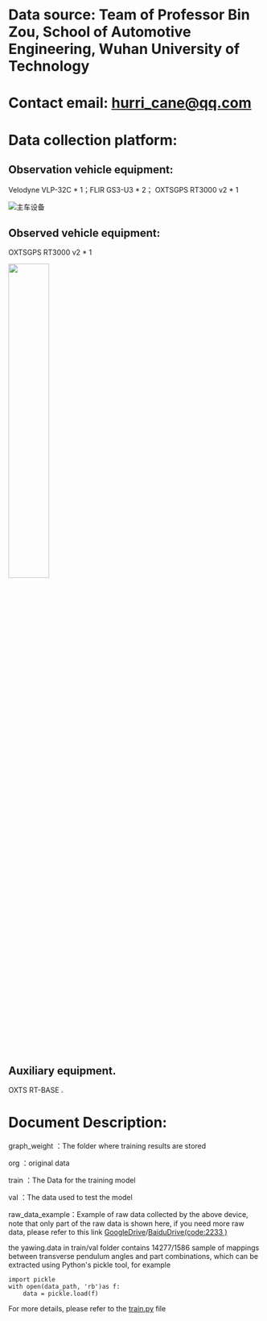 # Data source: Team of Professor Bin Zou, School of Automotive Engineering, Wuhan University of Technology

# Contact email: hurri_cane@qq.com

# Data collection platform:

## Observation vehicle equipment:

Velodyne VLP-32C * 1；FLIR GS3-U3 * 2； OXTSGPS RT3000 v2 * 1

![主车设备](https://user-images.githubusercontent.com/32425429/147375598-b4ce75c6-3ca4-4fd2-8561-a21f986e60bd.jpg)

## Observed vehicle equipment:

OXTSGPS RT3000 v2 * 1

<img src=https://user-images.githubusercontent.com/32425429/147375599-c931208e-eb87-4409-8be6-526958c958a5.jpg width=40% />


## Auxiliary equipment.

OXTS RT-BASE
<img src="https://user-images.githubusercontent.com/32425429/147375600-a8db0d54-5012-4fe7-8f54-4016613625ef.png" style="zoom:25%;" />



# Document Description:

graph_weight ：The folder where training results are stored

org ：original data

train ：The Data for the training model

val ：The data used to test the model

raw_data_example：Example of raw data collected by the above device, note that only part of the raw data is shown here, if you need more raw data, please refer to this link [GoogleDrive](https://drive.google.com/drive/folders/17uoB-aNu3g1SA42K_FgYyvCALzejKvUE)/[BaiduDrive(code:2233 )](https://pan.baidu.com/s/1oBU9uWupAsT147W8kIJyEA?pwd=2233 )

the yawing.data in train/val folder contains 14277/1586 sample of mappings between transverse pendulum angles and part combinations, which can be extracted using Python's pickle tool, for example

```
import pickle
with open(data_path, 'rb')as f:
    data = pickle.load(f)
```


For more details, please refer to the [train.py](../train.py)  file

# 

